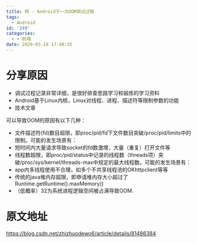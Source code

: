 ```yaml
---
title: 转 - Android下一次OOM调试过程
tags:
  - Android
id: '249'
categories:
  - - 前端
date: 2020-03-18 17:48:35
---
```


# 分享原因

*   调试过程记录非常详细，是很好排查思路学习和锻炼的学习资料
*   Android基于Linux内核，Linux对线程、进程、描述符等限制参数的功能
*   技术文章

可以导致OOM的原因有以下几种：

*   文件描述符(fd)数目超限，即proc/pid/fd下文件数目突破/proc/pid/limits中的限制。可能的发生场景有：
*   短时间内大量请求导致socket的fd数激增，大量（重复）打开文件等
*   线程数超限，即proc/pid/status中记录的线程数（threads项）突破/proc/sys/kernel/threads-max中规定的最大线程数。可能的发生场景有：
*   app内多线程使用不合理，如多个不共享线程池的OKhttpclient等等
*   传统的java堆内存超限，即申请堆内存大小超过了 Runtime.getRuntime().maxMemory()
*   （低概率）32为系统进程逻辑空间被占满导致OOM.

# 原文地址

https://blog.csdn.net/zhizhuodewo6/article/details/81486384